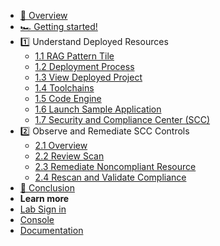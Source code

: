 - [🔎 Overview](README.md)
- [🏎️ Getting started!](getting-started.md)
- 1️⃣ Understand Deployed Resources
    * [1.1 RAG Pattern Tile](1_1-nav-rag-tile.md)
    * [1.2 Deployment Process](1_2-deployment-process.md)
    * [1.3 View Deployed Project](1_3-view-deployed-project.md)
    * [1.4 Toolchains](1_4-toolchains.md)
    * [1.5 Code Engine](1_5-code-engine.md)
    * [1.6 Launch Sample Application](1_6-launch-app.md)
    * [1.7 Security and Compliance Center (SCC)](1_7-scc.md)
- 2️⃣ Observe and Remediate SCC Controls
    * [2.1 Overview](2_1-overview.md)
    * [2.2 Review Scan](2_2-exam-scan-results.md)
    * [2.3 Remediate Noncompliant Resource](2_3-remediate.md) 
    * [2.4 Rescan and Validate Compliance](2_4-rescan.md) 
- [🏁 Conclusion](conclusion.md)
- **Learn more**
- [Lab Sign in](https://ibm.biz/txc-XXX-invite)
- [Console](https://cloud.ibm.com/)
- [Documentation](https://cloud.ibm.com/docs/)


